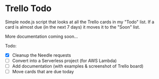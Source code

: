 # Trello Todo

Simple node.js script that looks at all the Trello cards in my "Todo" list. If a card is almost due (in the next 7 days) it moves it to the "Soon" list.

More documentation coming soon...

Todo:
- [x] Cleanup the Needle requests
- [ ] Convert into a Serverless project (for AWS Lambda)
- [ ] Add documentation (with examples & screenshot of Trello board)
- [ ] Move cards that are due today
